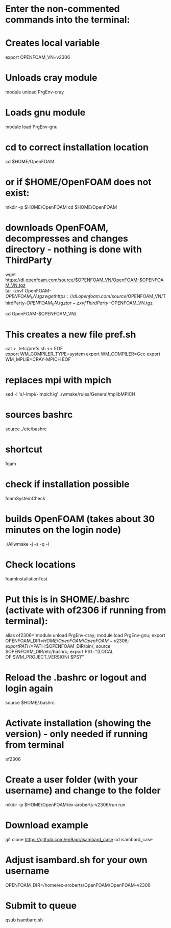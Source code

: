 # Enter the non-commented commands into the terminal:

# Creates local variable
export OPENFOAM_VN=v2306

# Unloads cray module
module unload PrgEnv-cray    

# Loads gnu module
module load PrgEnv-gnu      

# cd to correct installation location    
cd $HOME/OpenFOAM

# or if $HOME/OpenFOAM does not exist:
mkdir -p $HOME/OpenFOAM
cd $HOME/OpenFOAM

# downloads OpenFOAM, decompresses and changes directory - nothing is done with ThirdParty
wget https://dl.openfoam.com/source/$OPENFOAM_VN/OpenFOAM-$OPENFOAM_VN.tgz              
tar -zxvf OpenFOAM-$OPENFOAM_VN.tgz  
wget https://dl.openfoam.com/source/$OPENFOAM_VN/ThirdParty-$OPENFOAM_VN.tgz
tar -zxvf ThirdParty-$OPENFOAM_VN.tgz  
                                                   
cd OpenFOAM-$OPENFOAM_VN/                                                                

# This creates a new file pref.sh
cat > ./etc/prefs.sh << EOF                  
export WM_COMPILER_TYPE=system
export WM_COMPILER=Gcc
export WM_MPLIB=CRAY-MPICH
EOF

# replaces mpi with mpich
sed -i 's/-lmpi/-lmpich/g' ./wmake/rules/General/mplibMPICH

# sources bashrc
source ./etc/bashrc

# shortcut
foam

# check if installation possible
foamSystemCheck

# builds OpenFOAM (takes about 30 minutes on the login node)
./Allwmake -j -s -q -l

# Check locations
foamInstallationTest

# Put this is in $HOME/.bashrc (activate with of2306 if running from terminal):
alias of2306='module unload PrgEnv-cray; module load PrgEnv-gnu; export OPENFOAM_DIR=$HOME/OpenFOAM/OpenFOAM-v2306; export PATH=$PATH:$OPENFOAM_DIR/bin/; source $OPENFOAM_DIR/etc/bashrc; export PS1="(LOCAL OF:\$WM_PROJECT_VERSION) $PS1"'

# Reload the .bashrc or logout and login again
source $HOME/.bashrc

# Activate installation (showing the version) - only needed if running from terminal
of2306

# Create a user folder (with your username) and change to the folder
mkdir -p $HOME/OpenFOAM/ex-aroberts-v2306/run
run

# Download example
git clone https://github.com/en9apr/isambard_case
cd isambard_case

# Adjust isambard.sh for your own username
OPENFOAM_DIR=/home/ex-aroberts/OpenFOAM/OpenFOAM-v2306

# Submit to queue
qsub isambard.sh


